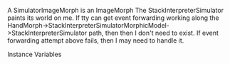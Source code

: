 A SimulatorImageMorph is an ImageMorph The StackInterpreterSimulator paints its world on me.  If tty can get event forwarding working along the HandMorph->StackInterpreterSimulatorMorphicModel->StackInterpreterSimulator path, then then I don't need to exist.  If event forwarding attempt above fails, then I may need to handle it.


Instance Variables

